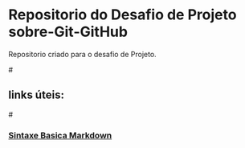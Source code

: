 # Repositorio do Desafio de Projeto sobre-Git-GitHub
Repositorio criado para o desafio de Projeto.



#<h2>links úteis:</h2>
#<h3>[Sintaxe Basica Markdown](https://www.markdownguide.org/basic-syntax/)</h3>
